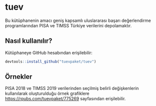 
<!-- README.md is generated from README.Rmd. Please edit that file -->
tuev
====

Bu kütüphanenin amacı geniş kapsamlı uluslararası başarı değerlendirme programlarından PISA ve TIMSS Türkiye verilerini depolamaktır.

Nasıl kullanılır?
-----------------

Kütüphaneye GitHub hesabından erişilebilir:

``` r
devtools::install_github("tuevpaket/tuev")
```

Örnekler
--------

PISA 2018 ve TIMSS 2019 verilerinden seçilmiş belirli değişkenlerin kullanılarak oluşturulduğu örnek grafiklere <https://rpubs.com/tuevpaket/775269> sayfasından erişilebilir.
